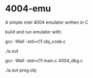 # 4004-emu
A simple intel 4004 emulator written in C

build and run emulator with:

gcc -Wall -std=c11 obj_code.c

./a.out

gcc -Wall -std=c11 main.c 4004_dbg.c

./a.out prog.obj

